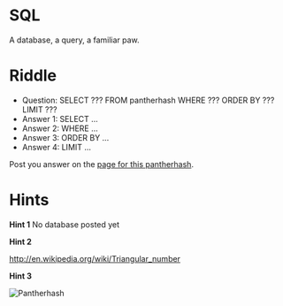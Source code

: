 SQL
====

A database, a query, a familiar paw.

Riddle
===
* Question: SELECT ??? FROM pantherhash WHERE ??? ORDER BY ??? LIMIT ???
* Answer 1: SELECT ...
* Answer 2: WHERE ...
* Answer 3: ORDER BY ...
* Answer 4: LIMIT ...

Post you answer on the [page for this pantherhash](http://pantherhash.com/ph_2/ "SQL").

Hints
===

**Hint 1**
No database posted yet

**Hint 2**

http://en.wikipedia.org/wiki/Triangular_number

**Hint 3**

![Pantherhash](http://pantherhash.com/wp-content/uploads/2012/10/panterhash-150x150.png "Pantherhash")
